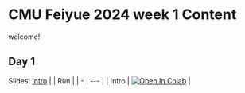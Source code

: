 # CMU Feiyue 2024 week 1 Content

welcome!



<!-- ## quick links
[Day1](#w1d1---generalization) | [Day2](#w1d2---comparing-tasks) | -->
<!-- https://github.com/yizhoucc/cmu_summercamp_2024 -->


## Day 1
Slides: [Intro](https://mfr.ca-1.osf.io/render?url=https://osf.io/mrhny/?direct%26mode=render%26action=download%26mode=render)
|   | Run |
| - | --- |
| Intro | [![Open In Colab](https://colab.research.google.com/assets/colab-badge.svg)](https://colab.research.google.com/github/yizhoucc/cmu_summercamp_2024/blob/main/intro.ipynb) | 


